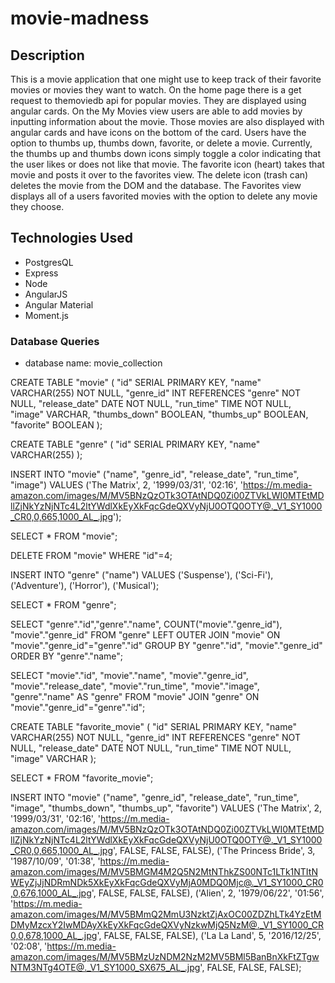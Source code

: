 # movie-madness

## Description
This is a movie application that one might use to keep track of their favorite movies or movies they want to watch. On the home page there is a get request to themoviedb api for popular movies. They are displayed using angular cards. On the My Movies view users are able to add movies by inputting information about the movie. Those movies are also displayed with angular cards and have icons on the bottom of the card. Users have the option to thumbs up, thumbs down, favorite, or delete a movie. Currently, the thumbs up and thumbs down icons simply toggle a color indicating that the user likes or does not like that movie. The favorite icon (heart) takes that movie and posts it over to the favorites view. The delete icon (trash can) deletes the movie from the DOM and the database. The Favorites view displays all of a users favorited movies with the option to delete any movie they choose.

## Technologies Used
- PostgresQL
- Express
- Node
- AngularJS
- Angular Material
- Moment.js

### Database Queries
- database name: movie_collection

CREATE TABLE "movie" (
	"id" SERIAL PRIMARY KEY,
	"name" VARCHAR(255) NOT NULL,
	"genre_id" INT REFERENCES "genre" NOT NULL,
	"release_date" DATE NOT NULL,
	"run_time" TIME NOT NULL,
	"image" VARCHAR,
	"thumbs_down" BOOLEAN,
	"thumbs_up" BOOLEAN,
	"favorite" BOOLEAN
);

CREATE TABLE "genre" (
	"id" SERIAL PRIMARY KEY,
	"name" VARCHAR(255)
);

INSERT INTO "movie" ("name", "genre_id", "release_date", "run_time", "image")
VALUES ('The Matrix', 2, '1999/03/31', '02:16', 'https://m.media-amazon.com/images/M/MV5BNzQzOTk3OTAtNDQ0Zi00ZTVkLWI0MTEtMDllZjNkYzNjNTc4L2ltYWdlXkEyXkFqcGdeQXVyNjU0OTQ0OTY@._V1_SY1000_CR0,0,665,1000_AL_.jpg');

SELECT * FROM "movie";

DELETE FROM "movie"
WHERE "id"=4;

INSERT INTO "genre" ("name")
VALUES ('Suspense'), ('Sci-Fi'), ('Adventure'), ('Horror'), ('Musical');

SELECT * FROM "genre";

SELECT "genre"."id","genre"."name", COUNT("movie"."genre_id"), "movie"."genre_id" FROM "genre"
LEFT OUTER JOIN "movie" ON "movie"."genre_id"="genre"."id"
GROUP BY "genre"."id", "movie"."genre_id"
ORDER BY "genre"."name";

SELECT "movie"."id", "movie"."name", "movie"."genre_id", "movie"."release_date", "movie"."run_time", "movie"."image", "genre"."name" AS "genre" 
FROM "movie"
JOIN "genre" ON "movie"."genre_id"="genre"."id";

CREATE TABLE "favorite_movie" (
	"id" SERIAL PRIMARY KEY,
	"name" VARCHAR(255) NOT NULL,
	"genre_id" INT REFERENCES "genre" NOT NULL,
	"release_date" DATE NOT NULL,
	"run_time" TIME NOT NULL,
	"image" VARCHAR
);

SELECT * FROM "favorite_movie";

INSERT INTO "movie" ("name", "genre_id", "release_date", "run_time", "image", "thumbs_down", "thumbs_up", "favorite")
VALUES ('The Matrix', 2, '1999/03/31', '02:16', 'https://m.media-amazon.com/images/M/MV5BNzQzOTk3OTAtNDQ0Zi00ZTVkLWI0MTEtMDllZjNkYzNjNTc4L2ltYWdlXkEyXkFqcGdeQXVyNjU0OTQ0OTY@._V1_SY1000_CR0,0,665,1000_AL_.jpg', FALSE, FALSE, FALSE),
('The Princess Bride', 3, '1987/10/09', '01:38', 'https://m.media-amazon.com/images/M/MV5BMGM4M2Q5N2MtNThkZS00NTc1LTk1NTItNWEyZjJjNDRmNDk5XkEyXkFqcGdeQXVyMjA0MDQ0Mjc@._V1_SY1000_CR0,0,676,1000_AL_.jpg', FALSE, FALSE, FALSE),
('Alien', 2, '1979/06/22', '01:56', 'https://m.media-amazon.com/images/M/MV5BMmQ2MmU3NzktZjAxOC00ZDZhLTk4YzEtMDMyMzcxY2IwMDAyXkEyXkFqcGdeQXVyNzkwMjQ5NzM@._V1_SY1000_CR0,0,678,1000_AL_.jpg', FALSE, FALSE, FALSE),
('La La Land', 5, '2016/12/25', '02:08', 'https://m.media-amazon.com/images/M/MV5BMzUzNDM2NzM2MV5BMl5BanBnXkFtZTgwNTM3NTg4OTE@._V1_SY1000_SX675_AL_.jpg', FALSE, FALSE, FALSE);